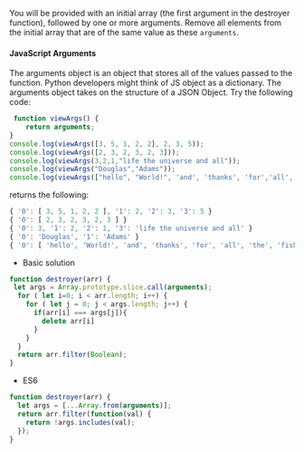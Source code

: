 You will be provided with an initial array (the first argument in the destroyer function), followed by one or more arguments.
Remove all elements from the initial array that are of the same value as these `arguments`.

#### JavaScript Arguments
The arguments object is an object that stores all of the values passed to the function. Python developers might think of JS object as a dictionary. The arguments object takes on the structure of a JSON Object.
Try the following code:
```js
 function viewArgs() {
    return arguments;
}
console.log(viewArgs([3, 5, 1, 2, 2], 2, 3, 5));    
console.log(viewArgs([2, 3, 2, 3, 2, 3]));   
console.log(viewArgs(3,2,1,"life the universe and all"));
console.log(viewArgs("Douglas","Adams"));
console.log(viewArgs(["hello", "World!", 'and', 'thanks', 'for','all','the', 'fish'], "dolphines";
```

returns the following:
```js
{ '0': [ 3, 5, 1, 2, 2 ], '1': 2, '2': 3, '3': 5 }
{ '0': [ 2, 3, 2, 3, 2, 3 ] }
{ '0': 3, '1': 2, '2': 1, '3': 'life the universe and all' }
{ '0': 'Douglas', '1': 'Adams' }
{ '0': [ 'hello', 'World!', 'and', 'thanks', 'for', 'all', 'the', 'fish' ],   '1': 'dolphins
```

* Basic solution
```js
function destroyer(arr) {
 let args = Array.prototype.slice.call(arguments);
  for ( let i=0; i < arr.length; i++) {
    for ( let j = 0; j < args.length; j++) {
      if(arr[i] === args[j]){
        delete arr[i]
      }
    }
  }
  return arr.filter(Boolean);
}
```

* ES6

```js
function destroyer(arr) {
  let args = [...Array.from(arguments)];
  return arr.filter(function(val) {
    return !args.includes(val);
  });
}
